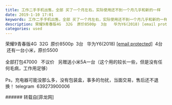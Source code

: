 ```yaml
---
title: 工作二手手机出售，全部 买了一个月左右，实际使用还不到一个月几乎和新的一样
date: 2019-1-10 17:01
keywords: 工作二手手机出售，全部 买了一个月左右，实际使用还不到一个月几乎和新的一样
description: 荣耀9青春版4G  32G  原价8500p  3台   华为Y6(2018) [email protected]  4台   还有一台小米，原价5500                全部打包47000   不议价   另赠送小米5A一台（这个用的较长一些，但是没有任何毛病，工作用足够）Ps，充电器可能没那么多，没有包装盒，事多的勿扰，当面交易，售后还不退换！ telegram  639273900006
categories: used
---
```

<td class="t_f" id="postmessage_2659182">

荣耀9青春版4G  32G  原价8500p  3台   华为Y6(2018) <a class="__cf_email__" data-cfemail="7f4d38544e49181d3f4a474f4f0f" href="/cdn-cgi/l/email-protection">[email protected]</a>  4台   还有一台小米，原价5500                <br/>
<br/>
全部打包47000   不议价   另赠送小米5A一台（这个用的较长一些，但是没有任何毛病，工作用足够）<br/>
<br/>
Ps，充电器可能没那么多，没有包装盒，事多的勿扰，当面交易，售后还不退换！ telegram  639273900006<br/>
</td>
###### 转载自[菲龙网]